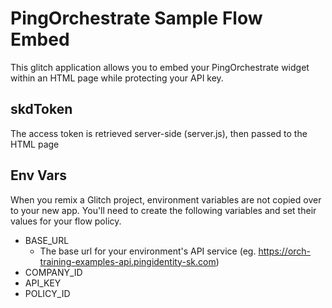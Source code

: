 # PingOrchestrate Sample Flow Embed

This glitch application allows you to embed your PingOrchestrate widget within an HTML page while protecting your API key.

## skdToken

The access token is retrieved server-side (server.js), then passed to the HTML page

## Env Vars

When you remix a Glitch project, environment variables are not copied over to your new app. You'll
need to create the following variables and set their values for your flow policy.

- BASE_URL
  - The base url for your environment's API service (eg. https://orch-training-examples-api.pingidentity-sk.com)
- COMPANY_ID
- API_KEY
- POLICY_ID
